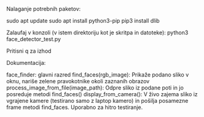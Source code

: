 Nalaganje potrebnih paketov:

sudo apt update
sudo apt install python3-pip
pip3 install dlib


Zalaufaj v konzoli (v istem direktoriju kot je skritpa in datoteke): python3 face_detector_test.py

Pritisni q za izhod



Dokumentacija:

face_finder: glavni razred
  find_faces(rgb_image): Prikaže podano sliko v oknu, nariše zelene pravokotnike okoli zaznanih obrazov
  process_image_from_file(image_path): Odpre sliko iz podane poti in jo posreduje metodi find_faces()
  display_from_camera(): V živo zajema sliko iz vgrajene kamere (testirano samo z laptop kamero) in pošilja posamezne frame metodi find_faces. Uporabno za hitro testiranje.
